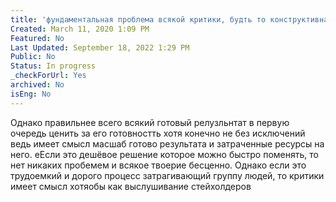 ```yaml
---
title: 'фундаментальная проблема всякой критики, будть то конструктивная или не очнеь — отторжение готового результата и его оттягивание.'
Created: March 11, 2020 1:09 PM
Featured: No
Last Updated: September 18, 2022 1:29 PM
Public: No
Status: In progress
_checkForUrl: Yes
archived: No
isEng: No
---
```


Однако правильнее всего всякий готовый релузльнтат в первую очередь ценить за его готовностть хотя конечно не без исключений ведь имеет смысл масшаб готово результата и затраченные ресурсы на него. еЕсли это дешёвое решение которое можно быстро поменять, то нет никаких пробемем и всякое твоерие бесценно. Однако если это трудоемкий и дорого процесс затрагивающий группу людей, то критики имеет смысл хотяобы как выслушивание стейхолдеров